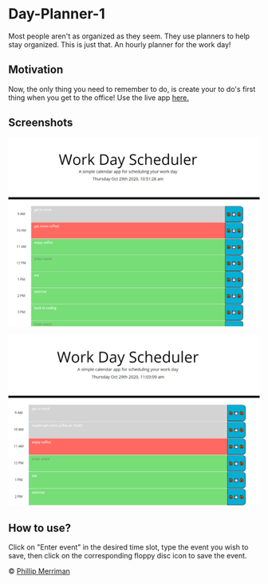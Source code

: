 # Day-Planner-1
Most people aren't as organized as they seem. They use planners to help stay organized. This is just that. An hourly planner for the work day!

## Motivation
Now, the only thing you need to remember to do, is create your to do's first thing when you get to the office!
Use the live app [here.](https://phillipmerriman.github.io/Day-Planner-1/)
 
## Screenshots
![Screenshot of the day planner during the 10:00 hour](/images/Capture.PNG)

![Screenshot of the day planner during the 11:00 hour](/images/Capture2.PNG)

## How to use?
Click on "Enter event" in the desired time slot, type the event you wish to save, then click on the corresponding floppy disc icon to save the event.

© [Phillip Merriman](https://github.com/phillipmerriman/)